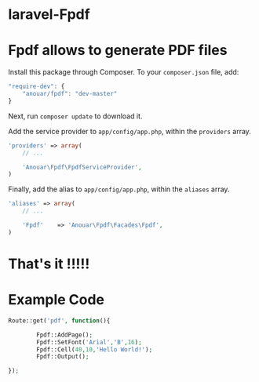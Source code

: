 laravel-Fpdf
=====================

Fpdf allows to generate PDF files
=============
Install this package through Composer. To your `composer.json` file, add:

```js
"require-dev": {
	"anouar/fpdf": "dev-master"
}
```

Next, run `composer update` to download it.

Add the service provider to `app/config/app.php`, within the `providers` array.

```php
'providers' => array(
	// ...

	'Anouar\Fpdf\FpdfServiceProvider',
)
```

Finally, add the alias to `app/config/app.php`, within the `aliases` array.

```php
'aliases' => array(
	// ...

	'Fpdf'	  => 'Anouar\Fpdf\Facades\Fpdf',
)
```
That's it !!!!!
==============

Example Code
============

```php
Route::get('pdf', function(){

        Fpdf::AddPage();
        Fpdf::SetFont('Arial','B',16);
        Fpdf::Cell(40,10,'Hello World!');
        Fpdf::Output();

});
```